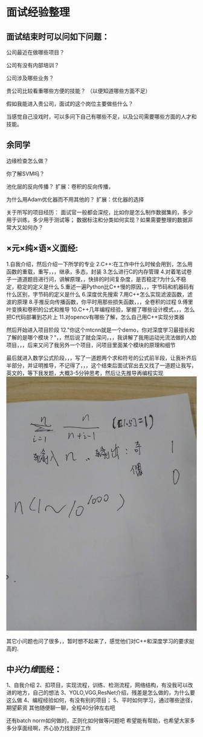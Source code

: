 面试经验整理
======


面试结束时可以问如下问题：
------
公司最近在做哪些项目？

公司有没有内部培训？

公司涉及哪些业务？

贵公司比较看重哪些方便的技能？
（以便知道哪些方面不足）

假如我能进入贵公司，面试的这个岗位主要做些什么？

当感觉自己没戏时，可以多问下自己有哪些不足，以及公司需要哪些方面的人才和技能。


余同学
------
边缘检查怎么做？

你了解SVM吗？

池化层的反向传播？
扩展：卷积的反向传播，

为什么用Adam优化器而不用其他的？
扩展：优化器的选择

关于所写的项目经历：
面试官一般都会深挖，比如你是怎么制作数据集的，多少用于训练，多少用于测试等；
数据标注和分类如何实现？如果需要整理的数据非常大又如何办？


×元×纯×语×义面经:
------
1.自我介绍，然后介绍一下所学的专业
2.C++:在工作中什么时候会用到，怎么用函数的重载，重写，，，继承，多态，封装
3.怎么进行C的内存管理
4.对着笔试卷子一道道题目进行问，讲解原理，，快排的时间复杂度，是否稳定?为什么不稳定，稳定的定义是什么
5.重述一遍Python比C++慢的原因，，，字节码和机器码有什么区别，字节码的定义是什么
6.深度优先搜索
7.用C++怎么实现滤波函数，滤波的原理
8.手推反向传播函数，你平时用那些损失函数，，，全卷积的过程
9.傅里叶变换和卷积的公式和推导
10.C++几年编程经验，掌握了哪些设计模式，，，怎么把C代码部署到芯片上
11.对opencv有哪些了解，怎么自己用C++实现分类器

然后开始进入项目阶段
12."你这个mtcnn就是一个demo，你对深度学习最擅长和了解的是哪个模块？"，，然后说了就会深问，，，我讲解了我用运动光流法做的人脸项目，，，后来又问了我另外一个项目，问项目里面某个模块的原理和细节

最后就进入数学公式阶段，，，写了一道题两个求和符号的公式前半段，让我补齐后半部分，并证明推导，不记得了，，，这个结束后面试官出去又找了一道题让我写，英文的，等下我发题，大概3-5分钟思考，然后让先推导再编程实现
![736045646.jpg](./images/736045646.jpg)

其它小问题也问了很多，，暂时想不起来了，感觉他们对C++和深度学习的要求挺高的.


中*兴*力*维*面经：
------
1、自我介绍
2、扣项目，实现流程，训练、检测流程，网络结构，有没我可以改进的地方，自己的想法
3、YOLO,VGG,ResNet介绍，残差是怎么做的，为什么要这么做
4、编程经验如何，有没有别的项目；
5、平时如何学习，通过哪些途径，期望薪资
其他随便聊一聊，全程40分钟左右吧

还有batch norm如何做的，正则化如何做等问题吧
希望能有帮助，也希望大家多多分享面经啊，齐心协力找到好工作
